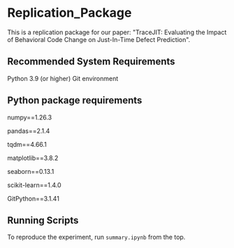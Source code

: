 # Replication_Package
This is a replication package for our paper: "TraceJIT: Evaluating the Impact of Behavioral Code Change on Just-In-Time Defect Prediction".

## Recommended System Requirements
Python 3.9 (or higher)
Git environment

## Python package requirements
numpy==1.26.3

pandas==2.1.4

tqdm==4.66.1

matplotlib==3.8.2

seaborn==0.13.1

scikit-learn==1.4.0

GitPython==3.1.41

## Running Scripts
To reproduce the experiment, run `summary.ipynb` from the top.